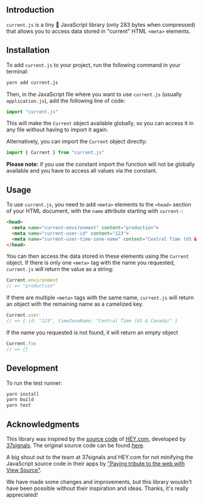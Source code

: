 ## Introduction

`current.js` is a tiny 🤏 JavaScript library (only 283 bytes when compressed) that allows you to access data stored in "current" HTML `<meta>` elements.

## Installation

To add `current.js` to your project, run the following command in your terminal:

```bash
yarn add current.js
```

Then, in the JavaScript file where you want to use `current.js` (usually `application.js`), add the following line of code:

```js
import "current.js"
```

This will make the `Current` object available globally, so you can access it in any file without having to import it again.

Alternatively, you can import the `Current` object directly:

```js
import { Current } from "current.js"
```

**Please note:** if you use the constant import the function will not be globally available and you have to access all values via the constant.

## Usage

To use `current.js`, you need to add `<meta>` elements to the `<head>` section of your HTML document, with the `name` attribute starting with `current-`:

```html
<head>
  <meta name="current-environment" content="production">
  <meta name="current-user-id" content="123">
  <meta name="current-user-time-zone-name" content="Central Time (US & Canada)">
</head>
```

You can then access the data stored in these elements using the `Current` object. If there is only one `<meta>` tag with the name you requested, `current.js` will return the value as a string:

```js
Current.environment
// => "production"
```

If there are multiple `<meta>` tags with the same name, `current.js` will return an object with the remaining name as a camelized key.

```js
Current.user
// => { id: "123", timeZoneName: "Central Time (US & Canada)" }
```

If the name you requested is not found, it will return an empty object

```js
Current.foo
// => {}
```

## Development

To run the test runner:

```bash
yarn install
yarn build
yarn test
```

## Acknowledgments

This library was inspired by the [source code](https://production.haystack-assets.com/assets/helpers/current_helpers-69434f7688aaf68b68226df19cd29426713fdcad.js) of [HEY.com](https://hey.com), developed by [37signals](https://37signals.com). The original source code can be found [here](https://production.haystack-assets.com/assets/helpers/current_helpers-69434f7688aaf68b68226df19cd29426713fdcad.js).

A big shout out to the team at 37signals and HEY.com for not minifying the JavaScript source code in their apps by ["Paying tribute to the web with View Source"](https://m.signalvnoise.com/paying-tribute-to-the-web-with-view-source/).

We have made some changes and improvements, but this library wouldn't have been possible without their inspiration and ideas. Thanks, it's really appreciated!

